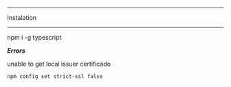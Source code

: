 ******************************************
Instalation
******************************************

npm i -g typescript

***Errors***

unable to get local issuer certificado
    
    npm config set strict-ssl false
